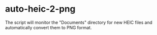 # auto-heic-2-png
The script will monitor the "Documents" directory for new HEIC files and automatically convert them to PNG format.
